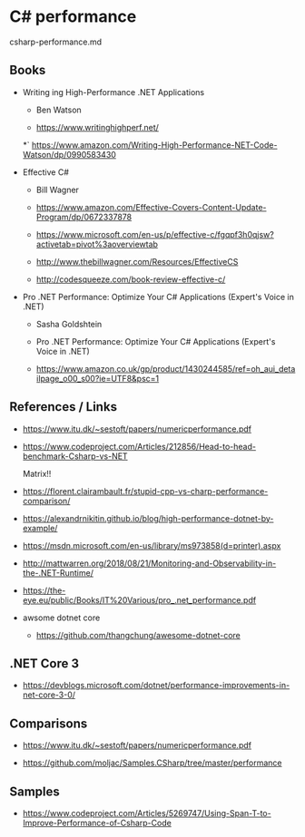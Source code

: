 # C# performance

csharp-performance.md

## Books

*   Writing ing High-Performance .NET Applications

    *   Ben Watson

    *   https://www.writinghighperf.net/

    *`  https://www.amazon.com/Writing-High-Performance-NET-Code-Watson/dp/0990583430

*   Effective C#

    *   Bill Wagner

    *   https://www.amazon.com/Effective-Covers-Content-Update-Program/dp/0672337878

    *   https://www.microsoft.com/en-us/p/effective-c/fgqpf3h0qjsw?activetab=pivot%3aoverviewtab

    *   http://www.thebillwagner.com/Resources/EffectiveCS

    *   http://codesqueeze.com/book-review-effective-c/

*   Pro .NET Performance: Optimize Your C# Applications (Expert's Voice in .NET)

    *   Sasha Goldshtein

    *   Pro .NET Performance: Optimize Your C# Applications (Expert's Voice in .NET)
    
    *   https://www.amazon.co.uk/gp/product/1430244585/ref=oh_aui_detailpage_o00_s00?ie=UTF8&psc=1



## References / Links

*   https://www.itu.dk/~sestoft/papers/numericperformance.pdf

*   https://www.codeproject.com/Articles/212856/Head-to-head-benchmark-Csharp-vs-NET

    Matrix!!

*   https://florent.clairambault.fr/stupid-cpp-vs-charp-performance-comparison/

*   https://alexandrnikitin.github.io/blog/high-performance-dotnet-by-example/


*   https://msdn.microsoft.com/en-us/library/ms973858(d=printer).aspx

*   http://mattwarren.org/2018/08/21/Monitoring-and-Observability-in-the-.NET-Runtime/

*   https://the-eye.eu/public/Books/IT%20Various/pro_.net_performance.pdf

*   awsome dotnet core

    *   https://github.com/thangchung/awesome-dotnet-core

## .NET Core 3

*   https://devblogs.microsoft.com/dotnet/performance-improvements-in-net-core-3-0/


## Comparisons

*   https://www.itu.dk/~sestoft/papers/numericperformance.pdf

*   https://github.com/moljac/Samples.CSharp/tree/master/performance


## Samples

*   https://www.codeproject.com/Articles/5269747/Using-Span-T-to-Improve-Performance-of-Csharp-Code
